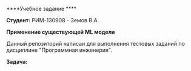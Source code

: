 ****Учебное задание ****

**Студент:** РИМ-130908 - Земов В.А.

**Применение существующей ML модели**

Данный репозиторий написан для выполнения тестовых заданий по дисциплине "Программная инженерия".

**Задача:**

